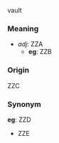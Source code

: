 vault
### Meaning
+ _adj_: ZZA
    + __eg__: ZZB

### Origin

ZZC

### Synonym

__eg__: ZZD

+ ZZE


